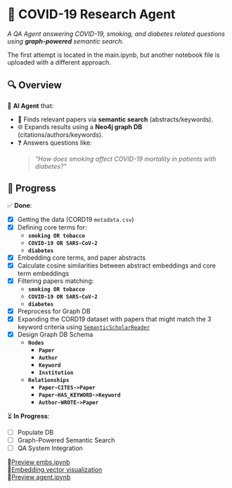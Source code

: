 # 🦠 COVID-19 Research Agent 
*A QA Agent answering COVID-19, smoking, and diabetes related questions using **graph-powered** semantic search.*

The first attempt is located in the main.ipynb, but another notebook file is uploaded with a different approach.

## 🔍 Overview  
🧠 **AI Agent** that:  
- 🔎 Finds relevant papers via **semantic search** (abstracts/keywords).  
- 🌐 Expands results using a **Neo4j graph DB** (citations/authors/keywords).  
- ❓ Answers questions like:  
  > *"How does smoking affect COVID-19 mortality in patients with diabetes?"*  

## 📌 Progress  
✅ **Done**:  
- [x] Getting the data (CORD19 `metadata.csv`)
- [x] Defining core terms for:
  - **`smoking OR tobacco`**  
  - **`COVID-19 OR SARS-CoV-2`**
  - **`diabetes`**
- [x] Embedding core terms, and paper abstracts
- [x] Calculate cosine similarities between abstract embeddings and core term embeddings
- [x] Filtering papers matching:  
  - **`smoking OR tobacco`**  
  - **`COVID-19 OR SARS-CoV-2`**
  - **`diabetes`**
- [x] Preprocess for Graph DB
- [x] Expanding the CORD19 dataset with papers that might match the 3 keyword criteria using [`SemanticScholarReader`](https://github.com/run-llama/llama_index/tree/main/llama-index-integrations/readers/llama-index-readers-semanticscholar)
- [x] Design Graph DB Schema
   - **`Nodes`**
     - **`Paper`**
     - **`Author`**
     - **`Keyword`**
     - **`Institution`**  
   - **`Relationships`**
     - **`Paper-CITES->Paper`**
     - **`Paper-HAS_KEYWORD->Keyword`**
     - **`Author-WROTE->Paper`**

⏳ **In Progress**:

- [ ] Populate DB
- [ ] Graph-Powered Semantic Search
- [ ] QA System Integration

📌[Preview embs.ipynb](https://nbviewer.org/github/danebencedavid/NLP-A-Agent/blob/master/embs.ipynb)  
📌[Embedding vector visualization](https://gist.githubusercontent.com/danebencedavid/3539ae71665798e4f64ce6f1f52049ec/raw/53d4f98de9aa6e8409ae53e0aadf341507c0b153/config.json)  
📌[Preview agent.ipynb](https://nbviewer.org/github/danebencedavid/NLP-A-Agent/blob/master/agent.ipynb)










